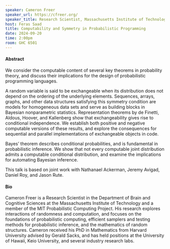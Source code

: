 ```yaml
---
speaker: Cameron Freer
speaker_url: https://cfreer.org/
speaker_title: Research Scientist, Massachusetts Institute of Technology
host: Feras Saad
title: Computability and Symmetry in Probabilistic Programming
date: 2024-09-20
time: 2:00pm
room: GHC 6501
---
```


#### Abstract

We consider the computable content of several key theorems in probability
theory, and discuss their implications for the design of probabilistic
programming languages.

A random variable is said to be exchangeable when its distribution does not
depend on the ordering of the underlying elements.  Sequences, arrays,
graphs, and other data structures satisfying this symmetry condition are
models for homogeneous data sets and serve as building blocks in Bayesian
nonparametric statistics. Representation theorems by de Finetti, Aldous,
Hoover, and Kallenberg show that exchangeability gives rise to conditional
independence. We establish both positive and negative computable versions
of these results, and explore the consequences for sequential and parallel
implementations of exchangeable objects in code.

Bayes’ theorem describes conditional probabilities, and is fundamental in
probabilistic inference. We show that not every computable joint
distribution admits a computable conditional distribution, and examine the
implications for automating Bayesian inference.

This talk is based on joint work with Nathanael Ackerman, Jeremy Avigad,
Daniel Roy, and Jason Rute.

#### Bio

Cameron Freer is a Research Scientist in the Department of Brain and
Cognitive Sciences at the Massachusetts Institute of Technology and a
member of the MIT Probabilistic Computing Project. His research explores
interactions of randomness and computation, and focuses on the foundations
of probabilistic computing, efficient samplers and testing methods for
probabilistic inference, and the mathematics of random structures. Cameron
received his PhD in Mathematics from Harvard University advised by Gerald
Sacks, and has held positions at the University of Hawaii, Keio University,
and several industry research labs.
